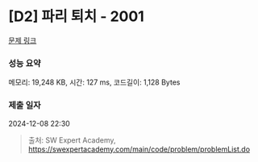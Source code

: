 # [D2] 파리 퇴치 - 2001 

[문제 링크](https://swexpertacademy.com/main/code/problem/problemDetail.do?contestProbId=AV5PzOCKAigDFAUq) 

### 성능 요약

메모리: 19,248 KB, 시간: 127 ms, 코드길이: 1,128 Bytes

### 제출 일자

2024-12-08 22:30



> 출처: SW Expert Academy, https://swexpertacademy.com/main/code/problem/problemList.do